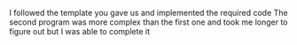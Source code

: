 I followed the template you gave us and implemented the required code 
The second program was more complex than the first one and took me longer to figure out but I was able to complete it
